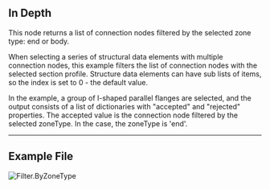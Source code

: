 ## In Depth

This node returns a list of connection nodes filtered by the selected zone type: end or body.

When selecting a series of structural data elements with multiple connection nodes, this example filters the list of connection nodes with the selected section profile. Structure data elements can have sub lists of items, so the index is set to 0 - the default value.

In the example, a group of I-shaped parallel flanges are selected, and the output consists of a list of dictionaries with "accepted" and "rejected" properties.  The accepted value is the connection node filtered by the selected zoneType.  In the case, the zoneType is 'end'.

___
## Example File

![Filter.ByZoneType](./AdvanceSteel.ConnectionAutomation.Nodes.Filter.ByZoneType_img.jpg)